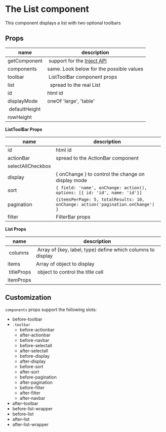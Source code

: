 # The List component

This component displays a list with two optional toolbars


## Props

| name | description |
|----|----|
| getComponent | support for the [Inject API](../Inject/Inject.md) |
| components | same. Look below for the possible values |
| toolbar | ListToolBar component props |
| list |  spread to the real List |
| id | html id |
| displayMode | oneOf 'large', 'table'|
| defaultHeight | |
| rowHeight | |

**ListToolBar Props**

| name | description |
|----|----|
| id | html id |
| actionBar | spread to the ActionBar component |
| selectAllCheckbox | |
| display | { onChange } to control the change on display mode |
| sort | `{ field: 'name', onChange: action(), options: [{ id: 'id', name: 'id'}]`|
| pagination | `{itemsPerPage: 5, totalResults: 10, onChange: action('pagination.onChange') }`|
| filter | FilterBar props |

**List Props**

| name | description |
|----|----|
| columns | Array of {key, label, type} define which columns to display |
| items | Array of object to display |
| titleProps | object to control the title cell |
| itemProps | |

## Customization

`components` props support the following slots:

* before-toolbar
* `.toolbar`
    * before-actionbar
    * after-actionbar
    * before-navbar
    * before-selectall
    * after-selectall
    * before-display
    * after-display
    * before-sort
    * after-sort
    * before-pagination
    * after-pagination
    * before-filter
    * after-filter
    * after-navbar
* after-toolbar
* before-list-wrapper
* before-list
* after-list
* after-list-wrapper
